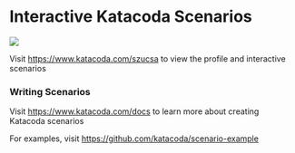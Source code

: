 # Interactive Katacoda Scenarios

[![](http://shields.katacoda.com/katacoda/szucsa/count.svg)](https://www.katacoda.com/szucsa "Get your profile on Katacoda.com")

Visit https://www.katacoda.com/szucsa to view the profile and interactive scenarios

### Writing Scenarios
Visit https://www.katacoda.com/docs to learn more about creating Katacoda scenarios

For examples, visit https://github.com/katacoda/scenario-example
